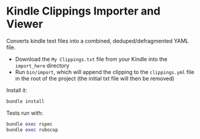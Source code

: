 # Kindle Clippings Importer and Viewer

Converts kindle text files into a combined, deduped/defragmented YAML file.

- Download the `My Clippings.txt` file from your Kindle into the `import_here` directory
- Run `bin/import`, which will append the clipping to the `clippings.yml` file in the root of the project (the initial txt file will then be removed)

Install it: 

```ruby
bundle install
```

Tests run with:

```ruby
bundle exec rspec
bundle exec rubocop
```
